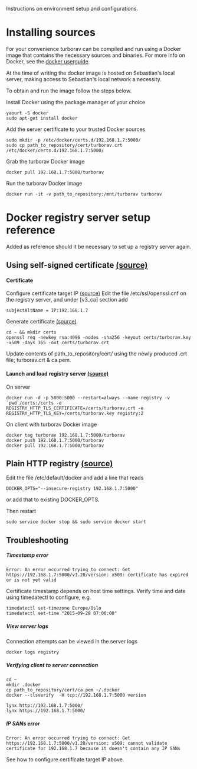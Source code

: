 Instructions on environment setup and configurations.

# Installing sources

For your convenience turborav can be compiled and run using a Docker image that contains the necessary sources and binaries. For more info on Docker, see the [docker userguide](http://docs.docker.com/userguide/).

At the time of writing the docker image is hosted on Sebastian's local server, making access to Sebastian's local network a necessity.

To obtain and run the image follow the steps below.

Install Docker using the package manager of your choice 
```
yaourt -S docker
sudo apt-get install docker
```
Add the server certificate to your trusted Docker sources
```
sudo mkdir -p /etc/docker/certs.d/192.168.1.7:5000/
sudo cp path_to_repository/cert/turborav.crt /etc/docker/certs.d/192.168.1.7:5000/
```
Grab the turborav Docker image
```
docker pull 192.168.1.7:5000/turborav
```
Run the turborav Docker image
```
docker run -it -v path_to_repository:/mnt/turborav turborav
```

# Docker registry server setup reference

Added as reference should it be necessary to set up a registry server again.

## Using self-signed certificate [(source)](http://docs.docker.com/registry/insecure/#using-self-signed-certificates)

#### Certificate

Configure certificate target IP [(source)](http://serverfault.com/questions/611120/failed-tls-handshake-does-not-contain-any-ip-sans)
Edit the file /etc/ssl/openssl.cnf on the registry server, and under [v3_ca] section add
```
subjectAltName = IP:192.168.1.7
```

Generate certificate [(source)](https://docs.docker.com/registry/insecure/#using-self-signed-certificates)
```
cd ~ && mkdir certs
openssl req -newkey rsa:4096 -nodes -sha256 -keyout certs/turborav.key -x509 -days 365 -out certs/turborav.crt
```
Update contents of path_to_repository/cert/ using the newly produced .crt file; turborav.crt & ca.pem.


#### Launch and load registry server [(source)](https://docs.docker.com/registry/deploying/#running-a-domain-registry)

On server
```
docker run -d -p 5000:5000 --restart=always --name registry -v `pwd`/certs:/certs -e REGISTRY_HTTP_TLS_CERTIFICATE=/certs/turborav.crt -e REGISTRY_HTTP_TLS_KEY=/certs/turborav.key registry:2
```
On client with turborav Docker image
```
docker tag turborav 192.168.1.7:5000/turborav
docker push 192.168.1.7:5000/turborav
docker pull 192.168.1.7:5000/turborav
```


## Plain HTTP registry [(source)](https://docs.docker.com/registry/insecure/#deploying-a-plain-http-registry)

Edit the file /etc/default/docker and add a line that reads
```
DOCKER_OPTS="--insecure-registry 192.168.1.7:5000"
```
or add that to existing DOCKER_OPTS.

Then restart
```
sudo service docker stop && sudo service docker start
```

## Troubleshooting

##### Timestamp error
```
Error: An error occurred trying to connect: Get https://192.168.1.7:5000/v1.20/version: x509: certificate has expired or is not yet valid
```
Certificate timestamp depends on host time settings. Verify time and date using timedatectl to configure, e.g.
```
timedatectl set-timezone Europe/Oslo
timedatectl set-time "2015-09-28 07:00:00"
```

##### View server logs
Connection attempts can be viewed in the server logs
```
docker logs registry
```

##### Verifying client to server connection
```
cd ~
mkdir .docker
cp path_to_repository/cert/ca.pem ~/.docker
docker --tlsverify  -H tcp://192.168.1.7:5000 version

lynx http://192.168.1.7:5000/
lynx https://192.168.1.7:5000/
```

##### IP SANs error
```
Error: An error occurred trying to connect: Get https://192.168.1.7:5000/v1.20/version: x509: cannot validate certificate for 192.168.1.7 because it doesn't contain any IP SANs
```
See how to configure certificate target IP above.
